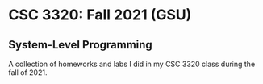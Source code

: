 # CSC 3320: Fall 2021 (GSU)
## System-Level Programming

A collection of homeworks and labs I did in my CSC 3320 class during the fall of 2021.
